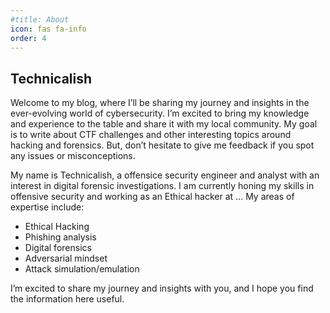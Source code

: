 ```yaml
---
#title: About
icon: fas fa-info
order: 4
---
```


## Technicalish

Welcome to my blog, where I’ll be sharing my journey and insights in the ever-evolving world of cybersecurity. I’m excited to bring my knowledge and experience to the table and share it with my local community. My goal is to write about CTF challenges and other interesting topics around hacking and forensics. But, don’t hesitate to give me feedback if you spot any issues or misconceptions.

My name is Technicalish, a offensice security engineer and analyst with an interest in digital forensic investigations. I am currently honing my skills in offensive security and working as an Ethical hacker at ... My areas of expertise include:

- Ethical Hacking
- Phishing analysis
- Digital forensics
- Adversarial mindset
- Attack simulation/emulation

I’m excited to share my journey and insights with you, and I hope you find the information here useful.

